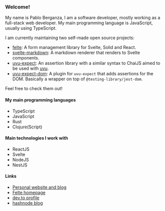 ### Welcome!

My name is Pablo Berganza, I am a software developer, mostly working as a full-stack web developer.
My main programming language is JavaScript, usually using TypeScript.

I am currently maintaining two self-made open source projects:

- [felte](https://github.com/pablo-abc/felte): A form management library for Svelte, Solid and React.
- [svelte-markdown](https://github.com/pablo-abc/svelte-markdown): A markdown renderer that renders to Svelte components.
- [uvu-expect](https://github.com/pablo-abc/uvu-expect): An assertion library with a similar syntax to ChaiJS aimed to be used with [uvu](https://github.com/lukeed/uvu).
- [uvu-expect-dom](https://github.com/pablo-abc/uvu-expect-dom): A plugin for `uvu-expect` that adds assertions for the DOM. Basically a wrapper on top of `@testing-library/jest-dom`.

Feel free to check them out!

#### My main programming languages
- TypeScript
- JavaScript
- Rust
- Clojure(Script)

#### Main technologies I work with
- ReactJS
- Svelte
- NodeJS
- NestJS

#### Links
- [Personal website and blog](https://pablo.berganza.dev)
- [Felte homepage](https://felte.dev)
- [dev.to profile](https://dev.to/pabloabc)
- [hashnode blog](https://hn.berganza.dev)
